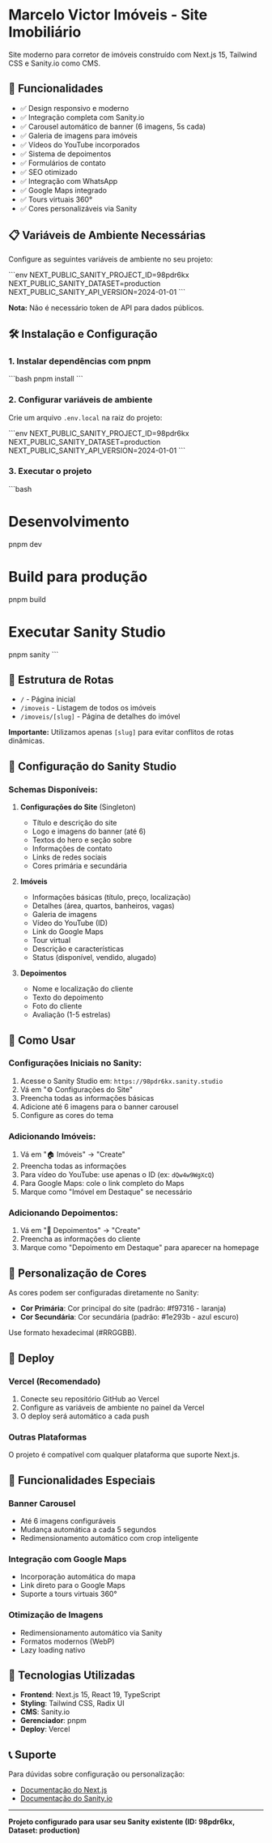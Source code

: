 # Marcelo Victor Imóveis - Site Imobiliário

Site moderno para corretor de imóveis construído com Next.js 15, Tailwind CSS e Sanity.io como CMS.

## 🚀 Funcionalidades

- ✅ Design responsivo e moderno
- ✅ Integração completa com Sanity.io
- ✅ Carousel automático de banner (6 imagens, 5s cada)
- ✅ Galeria de imagens para imóveis
- ✅ Vídeos do YouTube incorporados
- ✅ Sistema de depoimentos
- ✅ Formulários de contato
- ✅ SEO otimizado
- ✅ Integração com WhatsApp
- ✅ Google Maps integrado
- ✅ Tours virtuais 360°
- ✅ Cores personalizáveis via Sanity

## 📋 Variáveis de Ambiente Necessárias

Configure as seguintes variáveis de ambiente no seu projeto:

\`\`\`env
NEXT_PUBLIC_SANITY_PROJECT_ID=98pdr6kx
NEXT_PUBLIC_SANITY_DATASET=production
NEXT_PUBLIC_SANITY_API_VERSION=2024-01-01
\`\`\`

**Nota:** Não é necessário token de API para dados públicos.

## 🛠️ Instalação e Configuração

### 1. Instalar dependências com pnpm

\`\`\`bash
pnpm install
\`\`\`

### 2. Configurar variáveis de ambiente

Crie um arquivo `.env.local` na raiz do projeto:

\`\`\`env
NEXT_PUBLIC_SANITY_PROJECT_ID=98pdr6kx
NEXT_PUBLIC_SANITY_DATASET=production
NEXT_PUBLIC_SANITY_API_VERSION=2024-01-01
\`\`\`

### 3. Executar o projeto

\`\`\`bash
# Desenvolvimento
pnpm dev

# Build para produção
pnpm build

# Executar Sanity Studio
pnpm sanity
\`\`\`

## 📁 Estrutura de Rotas

- `/` - Página inicial
- `/imoveis` - Listagem de todos os imóveis
- `/imoveis/[slug]` - Página de detalhes do imóvel

**Importante:** Utilizamos apenas `[slug]` para evitar conflitos de rotas dinâmicas.

## 🎨 Configuração do Sanity Studio

### Schemas Disponíveis:

1. **Configurações do Site** (Singleton)
   - Título e descrição do site
   - Logo e imagens do banner (até 6)
   - Textos do hero e seção sobre
   - Informações de contato
   - Links de redes sociais
   - Cores primária e secundária

2. **Imóveis**
   - Informações básicas (título, preço, localização)
   - Detalhes (área, quartos, banheiros, vagas)
   - Galeria de imagens
   - Vídeo do YouTube (ID)
   - Link do Google Maps
   - Tour virtual
   - Descrição e características
   - Status (disponível, vendido, alugado)

3. **Depoimentos**
   - Nome e localização do cliente
   - Texto do depoimento
   - Foto do cliente
   - Avaliação (1-5 estrelas)

## 🎯 Como Usar

### Configurações Iniciais no Sanity:

1. Acesse o Sanity Studio em: `https://98pdr6kx.sanity.studio`
2. Vá em "⚙️ Configurações do Site"
3. Preencha todas as informações básicas
4. Adicione até 6 imagens para o banner carousel
5. Configure as cores do tema

### Adicionando Imóveis:

1. Vá em "🏠 Imóveis" → "Create"
2. Preencha todas as informações
3. Para vídeo do YouTube: use apenas o ID (ex: `dQw4w9WgXcQ`)
4. Para Google Maps: cole o link completo do Maps
5. Marque como "Imóvel em Destaque" se necessário

### Adicionando Depoimentos:

1. Vá em "💬 Depoimentos" → "Create"
2. Preencha as informações do cliente
3. Marque como "Depoimento em Destaque" para aparecer na homepage

## 🎨 Personalização de Cores

As cores podem ser configuradas diretamente no Sanity:

- **Cor Primária**: Cor principal do site (padrão: #f97316 - laranja)
- **Cor Secundária**: Cor secundária (padrão: #1e293b - azul escuro)

Use formato hexadecimal (#RRGGBB).

## 🚀 Deploy

### Vercel (Recomendado)

1. Conecte seu repositório GitHub ao Vercel
2. Configure as variáveis de ambiente no painel da Vercel
3. O deploy será automático a cada push

### Outras Plataformas

O projeto é compatível com qualquer plataforma que suporte Next.js.

## 📱 Funcionalidades Especiais

### Banner Carousel
- Até 6 imagens configuráveis
- Mudança automática a cada 5 segundos
- Redimensionamento automático com crop inteligente

### Integração com Google Maps
- Incorporação automática do mapa
- Link direto para o Google Maps
- Suporte a tours virtuais 360°

### Otimização de Imagens
- Redimensionamento automático via Sanity
- Formatos modernos (WebP)
- Lazy loading nativo

## 🔧 Tecnologias Utilizadas

- **Frontend**: Next.js 15, React 19, TypeScript
- **Styling**: Tailwind CSS, Radix UI
- **CMS**: Sanity.io
- **Gerenciador**: pnpm
- **Deploy**: Vercel

## 📞 Suporte

Para dúvidas sobre configuração ou personalização:
- [Documentação do Next.js](https://nextjs.org/docs)
- [Documentação do Sanity.io](https://www.sanity.io/docs)

---

**Projeto configurado para usar seu Sanity existente (ID: 98pdr6kx, Dataset: production)**
